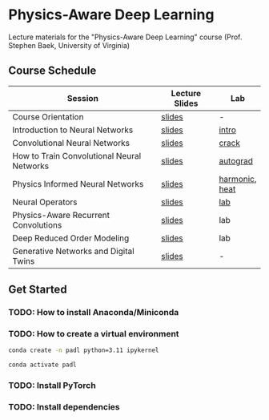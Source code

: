 # Physics-Aware Deep Learning
Lecture materials for the "Physics-Aware Deep Learning" course (Prof. Stephen Baek, University of Virginia)

## Course Schedule
| Session                           | Lecture Slides                                                   | Lab     |
|   ----------------------------    | ---------------------------------------------------------------- | ------  |
| Course Orientation                | [slides](lectures/00_Orientation.pdf)                            | -       |
| Introduction to Neural Networks   | [slides](lectures/01_Introduction%20to%20Neural%20Networks.pdf)  | [intro](labs/01_introduction_to_pytorch.ipynb) |
| Convolutional Neural Networks     | [slides](lectures/02_Convolutional%20Neural%20Networks.pdf)      | [crack](labs/02_cnn_crack_detection.ipynb) |
| How to Train Convolutional Neural Networks | [slides](lectures/03_How%20to%20Train%20Convolutional%20Neural%20Networks.pdf) | [autograd](labs/03_1_autograd.ipynb) |
| Physics Informed Neural Networks | [slides](lectures/04_Physics-informed%20neural%20networks.pdf) | [harmonic](labs/03_2_pinn_harmonic_oscillator.ipynb),<br/>[heat](labs/03_3_pinn_1d_heat_diffusion.ipynb) |
| Neural Operators | [slides](lectures/05_Neural%20Operators.pdf) | [lab](labs/04_neural_op_1d_burger.ipynb)|
| Physics-Aware Recurrent Convolutions | [slides](lectures/06_Physics-Aware%20Recurrent%20Convolutions.pdf) | lab |
| Deep Reduced Order Modeling | [slides](lectures/07_Deep%20Reduced%20Order%20Modeling.pdf) | lab |
| Generative Networks and Digital Twins | [slides](lectures/08_Generative%20Networks.pdf) | - |

## Get Started

### TODO: How to install Anaconda/Miniconda

### TODO: How to create a virtual environment
```bash
conda create -n padl python=3.11 ipykernel
```

```bash
conda activate padl
```

### TODO: Install PyTorch


### TODO: Install dependencies
```bash

```